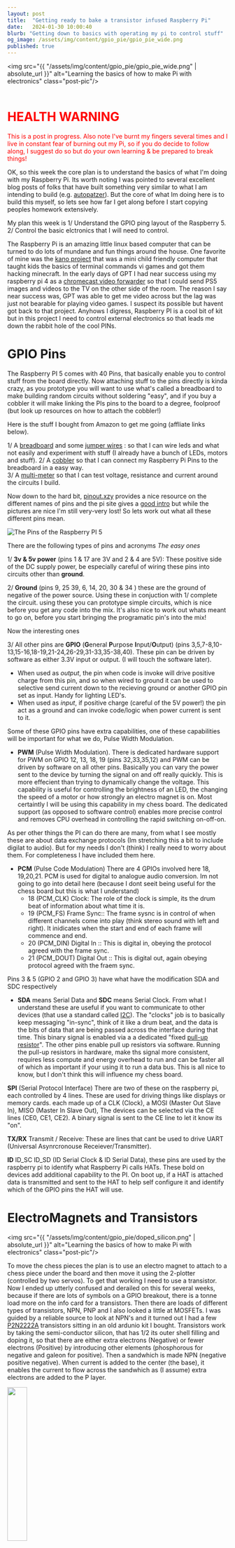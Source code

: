 ```yaml
---
layout: post
title:  "Getting ready to bake a transistor infused Raspberry Pi"
date:   2024-01-30 10:00:40
blurb: "Getting down to basics with operating my pi to control stuff"
og_image: /assets/img/content/gpio_pie/gpio_pie_wide.png
published: true
---
```


<img src="{{ "/assets/img/content/gpio_pie/gpio_pie_wide.png" | absolute_url }}" alt="Learning the basics of how to make Pi with electronics" class="post-pic"/>
<br />
<br />

<h1 style="color:red">  HEALTH WARNING </h1>
<span style="color:red"> This is a post in progress. Also note I've burnt my fingers several times and I live in constant fear of burning out my Pi, so if you do decide to follow along, I suggest do so but do your own learning & be prepared to break things! </span>


OK, so this week the core plan is to understand the basics of what I'm doing with my Raspberry Pi. Its worth noting I was pointed to several excellent blog posts of folks that have built something very similar to what I am intending to build (e.g. [autopatzer](https://github.com/jes/autopatzer)). But the core of what Im doing here is to build this myself, so lets see how far I get along before I start copying peoples homework extensively. 

My plan this week is
1/ Understand the GPIO ping layout of the Raspberry 5. 
2/ Control the basic elctronics that I will need to control. 

The Raspberry Pi is an amazing little linux based computer that can be turned to do lots of mundane and fun things around the house. One favorite of mine was the [kano project](https://amzn.to/3HFn6Hp) that was a mini child friendly computer that taught kids the basics of terminal commands vi games and got them hacking minecraft. In the early days of GPT I had near success using my raspberry pi 4 as a [chromecast video forwarder](https://github.com/atbrew/chrome-throw) so that I could send PS5 images and videos to the TV on the other side of the room. The reason I say near success was, GPT was able to get me video across but the lag was just not bearable for playing video games. I suspect its possible but havent got back to that project. Anyhows I digress, Raspberry PI is a cool bit of kit but in this project I need to control external electronics so that leads me down the rabbit hole of the cool PINs.  

# GPIO Pins 
The Raspberry PI 5 comes with 40 Pins, that basically enable you to control stuff from the board directly. Now attaching stuff to the pins directly is kinda crazy, as you prototype you will want to use what's called a breadboard to make building random circuits without soldering "easy", and if you buy a cobbler it will make linking the PIs pins to the board to a degree, foolproof (but look up resources on how to attach the cobbler!) 

Here is the stuff I bought from Amazon to get me going (affliate links below). 

1/ A [breadboard](https://amzn.to/3HEGsfZ) and some [jumper wires](https://amzn.to/4bmOZSc)  : so that I can wire leds and what not easily and experiment with stuff (I already have a bunch of LEDs, motors and stuff). 
2/ A [cobbler](https://amzn.to/42khDPY) so that I can connect my Raspberry Pi Pins to the breadboard in a easy way.  
3/ A [multi-meter](https://amzn.to/4bml3Wg) so that I can test voltage, resistance and current around the circuits I build. 

Now down to the hard bit, [pinout.xzy](http://pinout.xyz) provides a nice resource on the different names of pins and the pi site gives a [good intro](https://www.raspberrypi.com/documentation/computers/raspberry-pi.html) but while the pictures are nice I'm still very-very lost! So lets work out what all these different pins mean. 

![The Pins of the Raspberry PI 5](https://www.raspberrypi.com/documentation/computers/images/GPIO-Pinout-Diagram-2.png)

There are the following types of pins and acronyms
_The easy ones_

1/ **3v & 5v power** (pins 1 & 17 are 3V and 2 & 4 are 5V): These positive side of the DC supply power, be especially careful of wiring these pins into circuits other than **ground**.

2/ **Ground** (pins 9, 25 39, 6, 14, 20, 30 & 34 ) these are the ground of negative of the power source. Using these in conjuction with 1/ complete the circuit. 
using these you can prototype simple circuits, which is nice before you get any code into the mix. It's also nice to work out whats meant to go on, before you start bringing the programatic pin's into the mix! 

Now the interesting ones

3/ All other pins are **GPIO** (**G**eneral **P**urpose **I**nput/**O**utput) (pins 3,5,7-8,10-13,15-16,18-19,21-24,26-29,31-33,35-38,40). These pin can be driven by software as either 3.3V input or output. (I will touch the software later). 
   - When used as *output*, the pin when code is invoke will drive positive charge from this pin, and so when wired to ground it can be used to selective send current down to the recieving ground or another GPIO pin set as input. Handy for lighting LED's. 
   - When used as *input*, if positive charge (careful of the 5V power!) the pin act as a ground and can invoke code/logic when power current is sent to it. 

Some of these GPIO pins have extra capabilities, one of these capabilities will be important for what we do, Pulse Width Modulation. 


- **PWM** (Pulse Width Modulation). There is dedicated hardware support for PWM on GPIO 12, 13, 18, 19 (pins 32,33,35,12) and PWM can be driven by software on all other pins. Basically you can vary the power sent to the device by turning the signal on and off really quickly. This is more effecient than trying to dynamically change the voltage.  This capability is useful for controlling the brightness of an LED, the changing the speed of a motor or how strongly an electro magnet is on. Most certaintly I will be using this capability in my chess board. The dedicated support (as opposed to software control) enables more precise control and removes CPU overhead in controlling the rapid switching on-off-on. 

As per other things the PI can do there are many, from what I see mostly these are about data exchange protocols (Im stretching this a bit to include digilat to audio). But for my needs I don't (think) I really need to worry about them. For completeness I have included them here.

- **PCM** (Pulse Code Modulation) There are 4 GPIOs involved here 18, 19,20,21. PCM is used for digital to analogue audio conversion. Im not going to go into detail here (because I dont seeit being useful for the chess board but this is what I understand)    
  - 18 (PCM_CLK) Clock: The role of the clock is simple, its the drum beat of information about what time it is.
  - 19 (PCM_FS)  Frame Sync:: The frame sysnc is in control of when different channels come into play (think stereo sound with left and right). It inidicates when the start and end of each frame will commence and end.
  - 20 (PCM_DIN) Digital In :: This is digital in, obeying the protocol agreed with the frame sync. 
  - 21 (PCM_DOUT) Digital Out :: This is digital out, again obeying protocol agreed with the fraem sync. 

Pins 3 & 5 (GPIO 2 and GPIO 3) have what have the modification SDA and SDC respectively 
- **SDA** means Serial Data and **SDC** means Serial Clock. From what I understand these are useful if you want to communicate to other devices (that use a standard called [I2C](https://en.wikipedia.org/wiki/I%C2%B2C)). The "clocks" job is to basically keep messaging "in-sync", think of it like a drum beat, and the data is the bits of data that are being passed across the interface during that time. This binary signal is enabled via a a dedicated "fixed [pull-up resistor](https://eepower.com/resistor-guide/resistor-applications/pull-up-resistor-pull-down-resistor/)". The other pins enable pull up resistors via software. Running the pull-up resistors in hardware, make ths signal more consistent, requires less compute and energy overhead to run and can be faster all of which as important if your using it to run a data bus. This is all nice to know, but I don't think this will influence my chess board.  


**SPI** (Serial Protocol Interface) There are two of these on the raspberry pi, each controlled by 4 lines. These are used for driving things like displays or memory cards. each made up of a CLK (Clock), a MOSI (Master Out Slave In), MISO (Master In Slave Out), The devices can be selected via the CE lines (CE0, CE1, CE2). A binary signal is sent to the CE line to let it know its "on".   

**TX/RX** Transmit / Receive: These are lines that cant be used to drive UART (Universal Asynrcronouse Receiever/Transmitter). 

**ID** ID_SC ID_SD (ID Serial Clock & ID Serial Data), these pins are used by the raspberry pi to identify what Raspberry Pi calls HATs. These bold on devices add additional capability to the PI. On boot up, if a HAT is attached data is transmitted and sent to the HAT to help self configure it and identify which of the GPIO pins the HAT will use. 

# ElectroMagnets and Transistors  

<img src="{{ "/assets/img/content/gpio_pie/doped_silicon.png" | absolute_url }}" alt="Learning the basics of how to make Pi with electronics" class="post-pic"/>

To move the chess pieces the plan is to use an electro magnet to attach to a chess piece under the board and then move it using the 2-plotter (controlled by two servos). To get that working I need to use a transistor. Now I ended up utterly confused and derailed on this for several weeks, because if there are lots of symbols on a GPIO breakout, there is a tonne load more on the info card for a transistors. Then there are loads of different types of transistors, NPN, PNP and I also looked a little at MOSFETs. I was guided by a reliable source to look at NPN's and it turned out I had a few [P2N2222A](https://www.onsemi.com/pdf/datasheet/p2n2222a-d.pdf) transistors sitting in an old ardunio kit I bought. Transistors work by taking the semi-conductor silicon, that has 1/2 its outer shell filling and doping it, so that there are either extra electrons (Negative) or fewer electrons (Positive) by introducing other elements (phosphorous for negative and galeon for positive). Then a sandwhich is made NPN (negative positive negative). When current is added to the center (the base), it enables the current to flow across the sandwhich as (I assume) extra electrons are added to the P layer. 


<img src="/assets/img/content/gpio_pie/npn.png" width="30%">


Now, given I'd decided to use and NPN transistor. The idea is the main load (my electro magnet) power on the 5v line of my Pi would be turned on and off by the GPIO pins which run 3.3v. The load is connected before the *collector* of the NPN and the *emmitter* of the NPN is wired to ground. The challenge is how much voltage and current to send to the *base* pin?.   

The circuit I am building towards looks like this. 

<img src="/assets/img/content/gpio_pie/magnet_circuit.png" width="100%">

To work out the $R_B$ and $I_C$ I was helped by this [nice video](https://www.youtube.com/watch?v=8wOHUaxqpbc&t=631s). In particular the following steps. 

1. Wire the 5V circuit without the transistor,and using a multi-meter identify the current that the load (the electro-magnet $R_C$ ) is drawing. I found this to be 0.33 Amps (lower than the 0.4 Amps I needed (see learnings below).
2. Now the current that is needed on the *base* $I_B$ needs to be a multiple known as the current gain, $ \beta $. This can be found on the data sheet of your transistor, mine was [P2N2222A](https://www.onsemi.com/pdf/datasheet/p2n2222a-d.pdf). This was confusing, as many values are given, but I settled on a $ \beta $ of ~60. This leads to a $I_B$ of *~0.0055 Amps (5.5 mA)*. 
3. Now back to the data-sheet, the *base* needs driven by a *small* amount of voltage. Too high and your transistor will get hot (I burnt my finger!), and if is far to high it will break down. I see on the data sheet that the base saturation voltage is between 0.6V and 1.2V, I chose 0.7V
4. So now a bit of Ohms law ( $ V = I * R $ ), to work out the resistor value to get the correct draw of current. $ R_{base} = (3.3 - 0.7) volts / 0.0055 amps $, leading to a resistor of $ ~450 \Omega $

**Learnings**

1. _Current is shared_
After a bit of mishap wiring, I observed when the transistor was on I was drawing slightly less than the 0.33 Amps previously. This is because, current available from the Pi 5 (~0.33 Amps) is shared across all the pins. So the current from the base, reduced the amount of current available over the transistor. 

2. _I need more &#128170;_
I will need an external power supply to provide enough 0.4 Amps current to the electro-magnet. After trying the strength of the 10kg electro magnet though the perpex chess board top  (using 0.33 Amps) I've decided  I need to beef up to a 25 kg magnet. Both these are now in the post to me ([25 kg electro magnet](https://thepihut.com/products/5v-electromagnet-25-kg-holding-force) & [5v 20A power supply](https://amzn.to/48k6f7Z)).  

# Servos
Let's cover servos next week


######

### Bits to buy

## Hall Effect Transistor (A1120EUA-T)
[Hall Effect Transistor 3.3v](https://www.raspberrypi-spy.co.uk/2015/09/how-to-use-a-hall-effect-sensor-with-the-raspberry-pi/)
Buy from [here](https://www.digikey.co.uk/en/products/detail/allegro-microsystems/A1120EUA-T/2138527)
